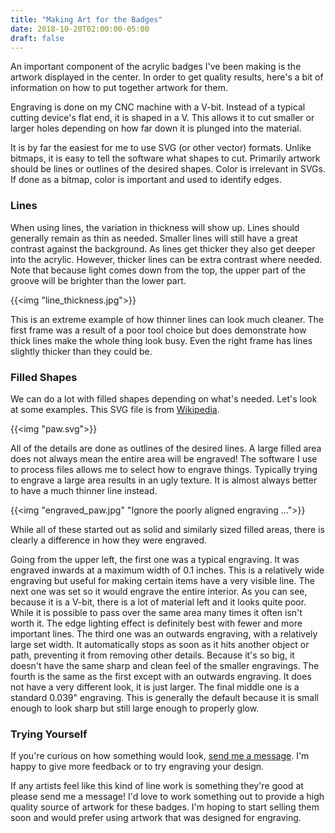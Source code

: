 ```yaml
---
title: "Making Art for the Badges"
date: 2018-10-20T02:00:00-05:00
draft: false
---
```


An important component of the acrylic badges I've been making is the
artwork displayed in the center. In order to get quality results, here's
a bit of information on how to put together artwork for them.

Engraving is done on my CNC machine with a V-bit. Instead of a typical
cutting device's flat end, it is shaped in a V. This allows it to cut
smaller or larger holes depending on how far down it is plunged into the
material.

It is by far the easiest for me to use SVG (or other vector) formats.
Unlike bitmaps, it is easy to tell the software what shapes to cut.
Primarily artwork should be lines or outlines of the desired shapes.
Color is irrelevant in SVGs. If done as a bitmap, color is important
and used to identify edges.

### Lines

When using lines, the variation in thickness will show up. Lines should
generally remain as thin as needed. Smaller lines will still have a
great contrast against the background. As lines get thicker they also
get deeper into the acrylic. However, thicker lines can be extra
contrast where needed. Note that because light comes down from the top,
the upper part of the groove will be brighter than the lower part.

{{<img "line_thickness.jpg">}}

This is an extreme example of how thinner lines can look much cleaner.
The first frame was a result of a poor tool choice but does demonstrate
how thick lines make the whole thing look busy. Even the right frame
has lines slightly thicker than they could be.


### Filled Shapes

We can do a lot with filled shapes depending on what's needed.
Let's look at some examples. This SVG file is from
[Wikipedia](https://en.wikipedia.org/wiki/File:Black_Paw.svg).

{{<img "paw.svg">}}

All of the details are done as outlines of the desired lines. A large
filled area does not always mean the entire area will be engraved! The
software I use to process files allows me to select how to engrave
things. Typically trying to engrave a large area results in an ugly
texture. It is almost always better to have a much thinner line instead.

{{<img "engraved_paw.jpg" "Ignore the poorly aligned engraving …">}}

While all of these started out as solid and similarly sized filled
areas, there is clearly a difference in how they were engraved.

Going from the upper left, the first one was a typical engraving. It
was engraved inwards at a maximum width of 0.1 inches. This is
a relatively wide engraving but useful for making certain items have a
very visible line. The next one was set so it would engrave the entire
interior. As you can see, because it is a V-bit, there is a lot of
material left and it looks quite poor. While it is possible to pass over
the same area many times it often isn't worth it. The edge lighting
effect is definitely best with fewer and more important lines. The third
one was an outwards engraving, with a relatively large set width. It
automatically stops as soon as it hits another object or path,
preventing it from removing other details. Because it's so big, it
doesn't have the same sharp and clean feel of the smaller engravings.
The fourth is the same as the first except with an outwards engraving.
It does not have a very different look, it is just larger. The final
middle one is a standard 0.039" engraving. This is generally the default
because it is small enough to look sharp but still large enough to
properly glow.

### Trying Yourself

If you're curious on how something would look,
[send me a message](https://syfaro.net/#contact). I'm happy to give more
feedback or to try engraving your design.

If any artists feel like this kind of line work is something they're
good at please send me a message! I'd love to work something out to
provide a high quality source of artwork for these badges. I'm hoping
to start selling them soon and would prefer using artwork that was
designed for engraving.
